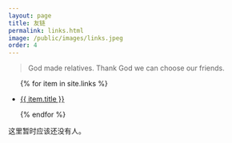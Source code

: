 ```yaml
---
layout: page
title: 友链
permalink: links.html
image: /public/images/links.jpeg
order: 4
---
```


> God made relatives. Thank God we can choose our friends.

<ul class="links">
{% for item in site.links %}
<li>
    <p>
        <a href="{{ item.url }}" target="_blank" title="{{ site.title }}">
        {{ item.title }}
        </a>
    </p>
</li>
{% endfor %}
</ul>

这里暂时应该还没有人。